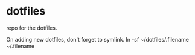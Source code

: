 dotfiles
========

repo for the dotfiles.

On adding new dotfiles, don't forget to symlink.
ln -sf ~/dotfiles/.filename ~/.filename



